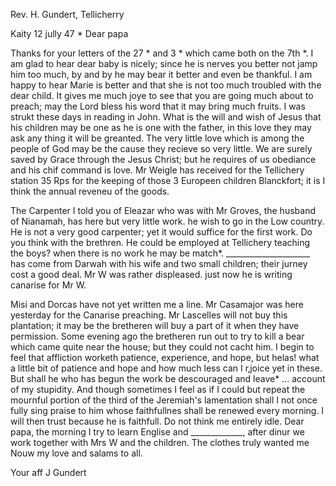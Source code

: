 Rev. H. Gundert, Tellicherry

 Kaity 12 jully 47
 <Monday>*
Dear papa

Thanks for your letters of the 27 <Sonnt>* and 3 <Samst>* which came both on the 7th <Wednesd>*. I am glad to hear dear baby is nicely; since he is nerves you better not jamp him too much, by and by he may bear it better and even be thankful. I am happy to hear Marie is better and that she is not too much troubled with the dear child. It gives me much joye to see that you are going much about to preach; may the Lord bless his word that it may bring much fruits. I was strukt these days in reading in John. What is the will and wish of Jesus that his children may be one as he is one with the father, in this love they may ask any thing it will be greanted. The very little love which is among the people of God may be the cause they recieve so very little. We are surely saved by Grace through the Jesus Christ; but he requires of us obediance and his chif command is love. 
Mr Weigle has received for the Tellichery station 35 Rps for the keeping of those 3 Europeen children Blanckfort; it is I think the annual reveneu of the goods.

The Carpenter I told you of Eleazar who was with Mr Groves, the husband of Nianamah, has here but very little work. he wish to go in the Low country. He is not a very good carpenter; yet it would suffice for the first work. Do you think with the brethren. He could be employed at Tellichery teaching the boys? when there is no work he may be match*. _____________________ has come from Darwah with his wife and two small children; their jurney cost a good deal. Mr W was rather displeased. just now he is writing canarise for Mr W.

Misi and Dorcas have not yet written me a line. Mr Casamajor was here yesterday for the Canarise preaching. Mr Lascelles will not buy this plantation; it may be the bretheren will buy a part of it when they have permission. Some evening ago the bretheren run out to try to kill a bear which came quite near the house; but they could not cacht him. I begin to feel that affliction worketh patience, experience, and hope, but helas! what a little bit of patience and hope and how much less can I r‚joice yet in these. But shall he who has begun the work be descouraged and leave* ... account of my stupidity. And though sometimes I feel as if I could but repeat the mournful portion of the third of the Jeremiah's lamentation shall I not once fully sing praise to him whose faithfullnes shall be renewed every morning. I will then trust because he is faithfull. Do not think me entirely idle. Dear papa, the morning I try to learn Englise and _____________, after dinur we work together with Mrs W and the children. The clothes truly wanted me Nouw my love and salams to all.

 Your aff
 J Gundert

